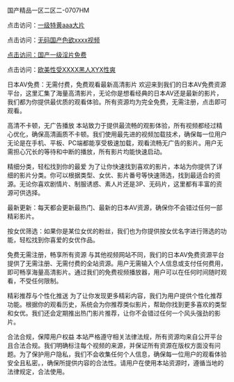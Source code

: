 国产精品一区二区二-0707HM

点击访问：<a href="https://gfd-5xg.pages.dev/">一级特黄aaa大片</a>

点击访问：<a href="https://rtj-3zo.pages.dev/">无码国产色欲xxxx视频

点击访问：<a href="https://gfd-5xg.pages.dev/">国产一级淫片免费</a>

点击访问：<a href="https://rtj-3zo.pages.dev/">欧美性受XXXX黑人XYX性爽</a>

日本AV免费：无需付费，免费观看最新高清影片
欢迎来到我们的日本AV免费资源平台，这里汇集了海量高清影片，无论你是想看经典的日本AV还是最新的影片，我们都为你提供最优质的观看体验。所有资源均为完全免费，无需注册，点击即可观看。

高清不卡顿，无广告播放
本站致力于提供最流畅的观影体验，所有视频都经过精心优化，确保高清画质不卡顿。我们使用最先进的视频加载技术，确保每一位用户无论是在手机、平板、PC端都能享受极速加载，观看流畅无广告的影片。用户无需担心冗长的等待和中断的播放，所有影片均能快速启动。

精细分类，轻松找到你的最爱
为了让你快速找到喜欢的影片，本站为你提供了详细的影片分类。你可以根据类型、女优、影片番号等快速筛选，找到最适合的资源。无论你喜欢剧情片、制服诱惑、素人片还是3P、无码片，这里都有丰富的资源可供选择。

最新更新：每天都会更新最热门、最新的日本AV资源，确保你不会错过任何一部精彩影片。

按女优筛选：如果你是某位女优的粉丝，我们也为你提供按女优名字进行筛选的功能，轻松找到你喜爱的女优作品。

免费无需注册，畅享所有资源
与其他视频网站不同，我们的日本AV免费资源平台提供了无需注册、无需付费的全站资源。用户无需输入个人信息或支付任何费用，即可畅享海量高清影片。通过我们的免费视频播放器，用户可以在任何时间随时观看，不受任何限制。

精彩推荐与个性化推送
为了让你发现更多精彩内容，我们为用户提供个性化推荐功能。根据你的观看历史，系统会为你推荐类似影片，帮助你找到更多喜欢的类型和女优。我们还会定期推出热门影片推荐，让你不会错过任何一个风头强劲的影片。

合法合规，保障用户权益
本站严格遵守相关法律法规，所有资源均来自公开平台且合法合规。我们明确标注每个视频的来源，并保证所有资源在版权方面没有问题。为了保护用户隐私，我们不会收集任何个人信息，确保每一位用户的观看体验安全且私密。，确保所提供内容的合法性。请用户在使用本站资源时，遵循当地的法律规定，合法使用。



<span style="display:none;">[Canonical link](https://github.com/dcx1224/2355 ）</span>
